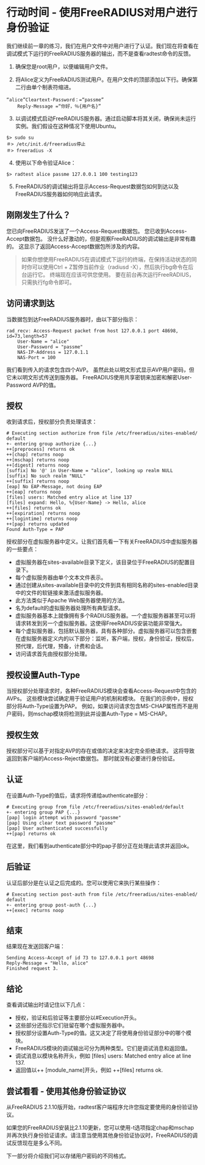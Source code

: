 
# 行动时间 - 使用FreeRADIUS对用户进行身份验证

我们继续前一章的练习，我们在用户文件中对用户进行了认证。我们现在将查看在调试模式下运行的FreeRADIUS服务器的输出，而不是查看radtest命令的反馈。

1. 确保您是root用户，以便编辑用户文件。

2. 将Alice定义为FreeRADIUS测试用户。在用户文件的顶部添加以下行。确保第二行由单个制表符缩进。
```
“alice”Cleartext-Password：=“passme”
	Reply-Message =“你好，％{用户名}”
```

3. 以调试模式启动FreeRADIUS服务器。通过启动脚本将其关闭，确保尚未运行实例。我们假设在这种情况下使用Ubuntu。
```
$> sudo su
＃> /etc/init.d/freeradius停止
＃> freeradius -X
```

4. 使用以下命令验证Alice：
```
$> radtest alice passme 127.0.0.1 100 testing123
```

5. FreeRADIUS的调试输出将显示Access-Request数据包如何到达以及FreeRADIUS服务器如何响应此请求。

## 刚刚发生了什么？

您已向FreeRADIUS发送了一个Access-Request数据包。 您已收到Access-Accept数据包。 没什么好激动的，但是观察FreeRADIUS的调试输出是非常有趣的。 这显示了返回Access-Accept数据包所涉及的内容。

>如果你想使用FreeRADIUS在调试模式下运行的终端，在保持活动状态的同时你可以使用Ctrl + Z暂停当前作业（radiusd -X），然后执行bg命令在后台运行它。 终端现在应该可供您使用。 要在前台再次运行FreeRADIUS，只需执行fg命令即可。

## 访问请求到达
当数据包到达FreeRADIUS服务器时，由以下部分指示：
```
rad_recv: Access-Request packet from host 127.0.0.1 port 48698, id=73,length=57
	User-Name = "alice"
	User-Password = "passme"
	NAS-IP-Address = 127.0.1.1
	NAS-Port = 100
```
我们看到传入的请求包含四个AVP。
虽然此处以明文形式显示AVP用户密码，但它未以明文形式传送到服务器。 FreeRADIUS使用共享密钥来加密和解密User-Password AVP的值。

## 授权
收到请求后，授权部分负责处理请求：
```
# Executing section authorize from file /etc/freeradius/sites-enabled/
default
+- entering group authorize {...}
++[preprocess] returns ok
++[chap] returns noop
++[mschap] returns noop
++[digest] returns noop
[suffix] No '@' in User-Name = "alice", looking up realm NULL
[suffix] No such realm "NULL"
++[suffix] returns noop
[eap] No EAP-Message, not doing EAP
++[eap] returns noop
[files] users: Matched entry alice at line 137
[files] expand: Hello, %{User-Name} -> Hello, alice
++[files] returns ok
++[expiration] returns noop
++[logintime] returns noop
++[pap] returns updated
Found Auth-Type = PAP
```

授权部分在虚拟服务器中定义。让我们首先看一下有关FreeRADIUS中虚拟服务器的一些要点：

+ 虚拟服务器在sites-available目录下定义，该目录位于FreeRADIUS的配置目录下。
+ 每个虚拟服务器由单个文本文件表示。
+ 通过创建从sites-available目录中的文件到具有相同名称的sites-enabled目录中的文件的软链接来激活虚拟服务器。
+ 此方法类似于Apache Web服务器使用的方法。
+ 名为default的虚拟服务器处理所有典型请求。
+ 虚拟服务器基本上就像拥有多个RADIUS服务器。一个虚拟服务器甚至可以将请求转发到另一个虚拟服务器。这使得FreeRADIUS安装功能非常强大。
+ 每个虚拟服务器，包括默认服务器，具有各种部分。虚拟服务器可以包含嵌套在虚拟服务器定义内的以下部分：监听，客户端，授权，身份验证，授权后，预代理，后代理，预备，计费和会话。
+ 访问请求首先由授权部分处理。

## 授权设置Auth-Type
当授权部分处理请求时，各种FreeRADIUS模块会查看Access-Request中包含的AVPs。 这些模块尝试确定用于验证用户的机制和模块。 在我们的示例中，授权部分将Auth-Type设置为PAP。
例如，如果访问请求包含MS-CHAP属性而不是用户密码，则mschap模块将检测到此并设置Auth-Type = MS-CHAP。
## 授权生效
授权部分可以基于对指定AVP的存在或值的决定来决定完全拒绝请求。 这将导致返回到客户端的Access-Reject数据包。 那时就没有必要进行身份验证。

## 认证
在设置Auth-Type的值后，请求将传递给authenticate部分：
```
# Executing group from file /etc/freeradius/sites-enabled/default
+- entering group PAP {...}
[pap] login attempt with password "passme"
[pap] Using clear text password "passme"
[pap] User authenticated successfully
++[pap] returns ok
```
在这里，我们看到authenticate部分中的pap子部分正在处理此请求并返回ok。
## 后验证
认证后部分是在认证之后完成的。您可以使用它来执行某些操作：
```
# Executing section post-auth from file /etc/freeradius/sites-enabled/
default
+- entering group post-auth {...}
++[exec] returns noop
```
## 结束
结果现在发送回客户端：
```
Sending Access-Accept of id 73 to 127.0.0.1 port 48698
Reply-Message = "Hello, alice"
Finished request 3.
```
## 结论
查看调试输出时请记住以下几点：

+ 授权，验证和后验证等主要部分以#Execution开头。
+ 这些部分还指示它们驻留在哪个虚拟服务器中。
+ 授权部分设置Auth-Type的值。这又决定了将使用身份验证部分中的哪个模块。
+ FreeRADIUS模块的调试输出可分为两种类型。它们是调试消息和返回值。
+ 调试消息以模块名称开头，例如
[files] users: Matched entry alice at line 137.
+ 返回值以++ [module_name]开头，例如
 ++[files] returns ok.

## 尝试看看 - 使用其他身份验证协议
从FreeRADIUS 2.1.10版开始，radtest客户端程序允许您指定要使用的身份验证协议。

如果您的FreeRADIUS安装比2.1.10更新，您可以使用-t选项指定chap和mschap并再次执行身份验证请求。请注意当使用其他身份验证协议时，FreeRADIUS的调试反馈现在是多么不同。

下一部分将介绍我们可以存储用户密码的不同格式。
